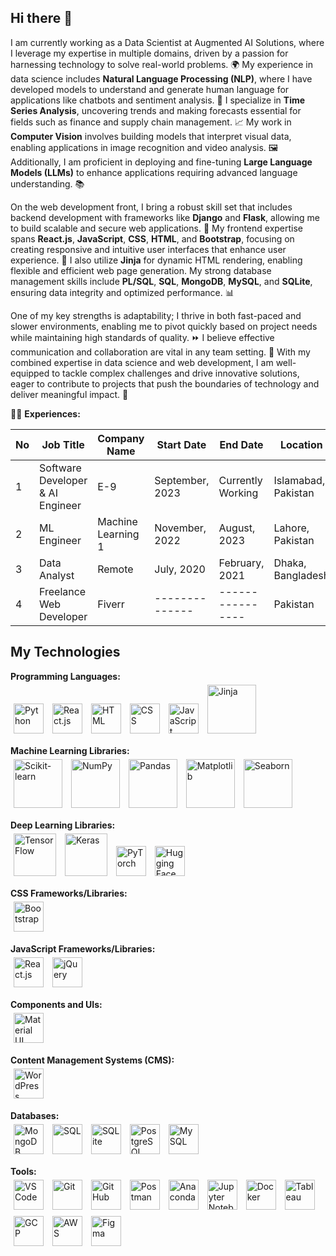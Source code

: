 ## Hi there 👋

I am currently working as a Data Scientist at Augmented AI Solutions, where I leverage my expertise in multiple domains, driven by a passion for harnessing technology to solve real-world problems. 🌍 My experience in data science includes **Natural Language Processing (NLP)**, where I have developed models to understand and generate human language for applications like chatbots and sentiment analysis. 🤖 I specialize in **Time Series Analysis**, uncovering trends and making forecasts essential for fields such as finance and supply chain management. 📈 My work in **Computer Vision** involves building models that interpret visual data, enabling applications in image recognition and video analysis. 🖼️ Additionally, I am proficient in deploying and fine-tuning **Large Language Models (LLMs)** to enhance applications requiring advanced language understanding. 📚

On the web development front, I bring a robust skill set that includes backend development with frameworks like **Django** and **Flask**, allowing me to build scalable and secure web applications. 🔧 My frontend expertise spans **React.js**, **JavaScript**, **CSS**, **HTML**, and **Bootstrap**, focusing on creating responsive and intuitive user interfaces that enhance user experience. 🎨 I also utilize **Jinja** for dynamic HTML rendering, enabling flexible and efficient web page generation. My strong database management skills include **PL/SQL**, **SQL**, **MongoDB**, **MySQL**, and **SQLite**, ensuring data integrity and optimized performance. 📊

One of my key strengths is adaptability; I thrive in both fast-paced and slower environments, enabling me to pivot quickly based on project needs while maintaining high standards of quality. ⏩ I believe effective communication and collaboration are vital in any team setting. 🤝 With my combined expertise in data science and web development, I am well-equipped to tackle complex challenges and drive innovative solutions, eager to contribute to projects that push the boundaries of technology and deliver meaningful impact. 🚀

👨‍💼 **Experiences:**

| No | Job Title                        | Company Name                      | Start Date        | End Date            | Location              |
|----|-------------------------------   |-----------------------------------|-------------------|---------------------|-----------------------|
| 1  | Software Developer & AI Engineer | E-9                               | September, 2023   | Currently Working   | Islamabad, Pakistan   | 
| 2  | ML Engineer                      | Machine Learning 1                | November, 2022    | August, 2023        | Lahore, Pakistan      |
| 3  | Data Analyst                     | Remote                            | July, 2020        | February, 2021      | Dhaka, Bangladesh     |
| 4  | Freelance Web Developer          | Fiverr                            | --------------    | ----------------   | Pakistan              |

## My Technologies

**Programming Languages:**  
<span style="display:inline-block; margin:5px;"><img src="https://img.icons8.com/color/48/000000/python--v1.png" width="48" alt="Python"/></span>
<span style="display:inline-block; margin:5px;"><img src="https://img.icons8.com/ultraviolet/40/000000/react.png" width="48" alt="React.js"/></span>
<span style="display:inline-block; margin:5px;"><img src="https://img.icons8.com/color/48/000000/html-5.png" width="48" alt="HTML"/></span>
<span style="display:inline-block; margin:5px;"><img src="https://img.icons8.com/color/48/000000/css3.png" width="48" alt="CSS"/></span>
<span style="display:inline-block; margin:5px;"><img src="https://img.icons8.com/color/48/000000/javascript--v1.png" width="48" alt="JavaScript"/></span>
<span style="display:inline-block; margin:5px;"><img src="https://jinja.palletsprojects.com/en/3.1.x/_images/jinja-logo.png" width="78" alt="Jinja"/></span>

**Machine Learning Libraries:**  
<span style="display:inline-block; margin:5px;"><img src="https://scikit-learn.org/stable/_static/scikit-learn-logo-small.png" width="78" alt="Scikit-learn"/></span>
<span style="display:inline-block; margin:5px;"><img src="https://numpy.org/images/logo.svg" width="78" alt="NumPy"/></span>
<span style="display:inline-block; margin:5px;"><img src="https://pandas.pydata.org/static/img/pandas.svg" width="78" alt="Pandas"/></span>
<span style="display:inline-block; margin:5px;"><img src="https://matplotlib.org/_static/logo_light.svg" width="78" alt="Matplotlib"/></span>
<span style="display:inline-block; margin:5px;"><img src="https://seaborn.pydata.org/_static/logo-wide-lightbg.svg" width="78" alt="Seaborn"/></span>

**Deep Learning Libraries:**  
<span style="display:inline-block; margin:5px;"><img src="https://www.gstatic.com/devrel-devsite/prod/v030bcccda96ffbfc45363010bea8ba52e77f80d8de5da28f6cb7329ed55ead3b/tensorflow/images/lockup.svg" width="68" alt="TensorFlow"/></span>
<span style="display:inline-block; margin:5px;"><img src="https://keras.io/img/logo.png" width="68" alt="Keras"/></span>
<span style="display:inline-block; margin:5px;"><img src="https://pytorch.org/assets/images/logo-icon.svg" width="48" alt="PyTorch"/></span>
<span style="display:inline-block; margin:5px;"><img src="https://huggingface.co/front/assets/huggingface_logo-noborder.svg" width="48" alt="Hugging Face"/></span>

**CSS Frameworks/Libraries:**  
<span style="display:inline-block; margin:5px;"><img src="https://img.icons8.com/color/48/000000/bootstrap.png" width="48" alt="Bootstrap"/></span>

**JavaScript Frameworks/Libraries:**  
<span style="display:inline-block; margin:5px;"><img src="https://img.icons8.com/ultraviolet/40/000000/react.png" width="48" alt="React.js"/></span>
<span style="display:inline-block; margin:5px;"><img src="https://img.icons8.com/ios/50/000000/jquery.png" width="48" alt="jQuery"/></span>

**Components and UIs:**  
<span style="display:inline-block; margin:5px;"><img src="https://img.icons8.com/color/48/000000/material-ui.png" width="48" alt="Material UI"/></span>

**Content Management Systems (CMS):**  
<span style="display:inline-block; margin:5px;"><img src="https://img.icons8.com/ios/50/000000/wordpress.png" width="48" alt="WordPress"/></span>

**Databases:**  
<span style="display:inline-block; margin:5px;"><img src="https://webimages.mongodb.com/_com_assets/cms/kuyjf3vea2hg34taa-horizontal_default_slate_blue.svg?auto=format%252Ccompress" width="48" alt="MongoDB"/></span>
<span style="display:inline-block; margin:5px;"><img src="https://img.icons8.com/ios/50/000000/sql.png" width="48" alt="SQL"/></span>
<span style="display:inline-block; margin:5px;"><img src="https://img.icons8.com/ios/50/000000/sqlite.png" width="48" alt="SQLite"/></span>
<span style="display:inline-block; margin:5px;"><img src="https://www.postgresql.org/media/img/about/press/elephant.png" width="48" alt="PostgreSQL"/></span>
<span style="display:inline-block; margin:5px;"><img src="https://img.icons8.com/ios/50/000000/mysql.png" width="48" alt="MySQL"/></span>

**Tools:**  
<span style="display:inline-block; margin:5px;"><img src="https://code.visualstudio.com/assets/images/code-stable.png" width="48" alt="VS Code"/></span>
<span style="display:inline-block; margin:5px;"><img src="https://img.icons8.com/ios/50/000000/git.png" width="48" alt="Git"/></span>
<span style="display:inline-block; margin:5px;"><img src="https://img.icons8.com/ios/50/000000/github.png" width="48" alt="GitHub"/></span>
<span style="display:inline-block; margin:5px;"><img src="https://voyager.postman.com/logo/postman-logo-icon-orange.svg" width="48" alt="Postman"/></span>
<span style="display:inline-block; margin:5px;"><img src="https://www.anaconda.com/wp-content/uploads/2022/12/anaconda_secondary_logo.svg" width="48" alt="Anaconda"/></span>
<span style="display:inline-block; margin:5px;"><img src="https://jupyter.org/assets/homepage/main-logo.svg" width="48" alt="Jupyter Notebook"/></span>
<span style="display:inline-block; margin:5px;"><img src="https://www.docker.com/wp-content/uploads/2023/08/logo-guide-logos-2.svg" width="48" alt="Docker"/></span>
<span style="display:inline-block; margin:5px;"><img src="https://help.tableau.com/current/pro/desktop/en-us/Resources/tableau-logo.png" width="48" alt="Tableau"/></span>
<span style="display:inline-block; margin:5px;"><img src="https://www.gstatic.com/devrel-devsite/prod/v0e0f589edd85502a40d78d7d0825db8ea5ef3b99ab4070381ee86977c9168730/cloud/images/cloud-logo.svg" width="48" alt="GCP"/></span>
<span style="display:inline-block; margin:5px;"><img src="https://img.icons8.com/ios/50/000000/aws.png" width="48" alt="AWS"/></span>
<span style="display:inline-block; margin:5px;"><img src="https://img.icons8.com/ios/50/000000/figma.png" width="48" alt="Figma"/></span>


